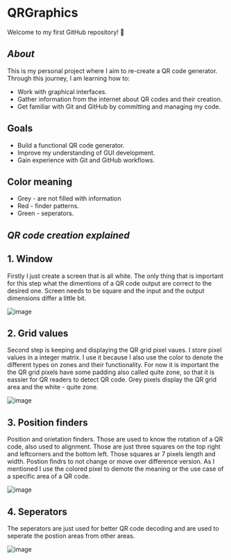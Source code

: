 # QRGraphics

Welcome to my first GitHub repository! 🎉  

## *About*  
This is my personal project where I aim to re-create a QR code generator. Through this journey, I am learning how to:  
- Work with graphical interfaces.  
- Gather information from the internet about QR codes and their creation.  
- Get familiar with Git and GitHub by committing and managing my code.  

## Goals  
- Build a functional QR code generator.  
- Improve my understanding of GUI development.  
- Gain experience with Git and GitHub workflows.

## Color meaning
  - Grey - are not filled with information
  - Red - finder patterns.
  - Green - seperators.

## *QR code creation explained*

## 1. Window
  Firstly I just create a screen that is all white. The only thing that is important for this step what the dimentions 
of a QR code output are correct to the desired one. Screen needs to be square and the input and the output dimensions differ
a little bit.

![image](https://github.com/user-attachments/assets/a200bc4e-fc07-44eb-9187-add399e50599)

## 2. Grid values
  Second step is keeping and displaying the QR grid pixel vaues. I store pixel values in a integer matrix. I use it because 
I also use the color to denote the different types on zones and their functionality. For now it is important the the QR grid pixels have some padding
also called quite zone, so that it is eassier for QR readers to detect QR code. Grey pixels display the QR grid area and the white - quite zone.

![image](https://github.com/user-attachments/assets/afae2fc8-3f41-4509-a197-f84425ddb233)

## 3. Position finders
  Position and orietation finders. Those are used to know the rotation of a QR code, also used to alignment. Those are just three squares on the top 
right and leftcorners and the bottom left. Those squares ar 7 pixels length and width. Postion findrs to not change or move over difference version.
As I mentioned I use the colored pixel to demote the meaning or the use case of a specific area of a QR code.

![image](https://github.com/user-attachments/assets/e9859aa8-de59-4318-867c-7a63d41b43f9)

## 4. Seperators
The seperators are just used for better QR code decoding and are used to seperate the postion areas from other areas.

![image](https://github.com/user-attachments/assets/e7685331-cc3d-4efb-b7f5-f63924c6ca42)


